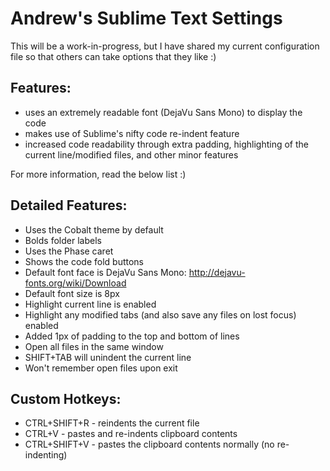 # Andrew's Sublime Text Settings
This will be a work-in-progress, but I have shared my current configuration file so that others can take options that they like :)

## Features:
* uses an extremely readable font (DejaVu Sans Mono) to display the code
* makes use of Sublime's nifty code re-indent feature
* increased code readability through extra padding, highlighting of the current line/modified files, and other minor features

For more information, read the below list :)

## Detailed Features:
* Uses the Cobalt theme by default
* Bolds folder labels
* Uses the Phase caret
* Shows the code fold buttons
* Default font face is DejaVu Sans Mono: http://dejavu-fonts.org/wiki/Download
* Default font size is 8px
* Highlight current line is enabled
* Highlight any modified tabs (and also save any files on lost focus) enabled
* Added 1px of padding to the top and bottom of lines
* Open all files in the same window
* SHIFT+TAB will unindent the current line
* Won't remember open files upon exit

## Custom Hotkeys:
* CTRL+SHIFT+R - reindents the current file
* CTRL+V - pastes and re-indents clipboard contents
* CTRL+SHIFT+V - pastes the clipboard contents normally (no re-indenting)